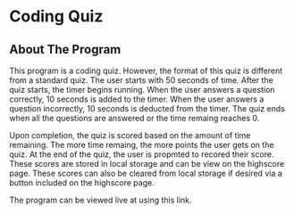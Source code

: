 # Coding Quiz

## About The Program

This program is a coding quiz.  However, the format of this quiz is different from a standard quiz.  The user starts with 50 seconds of time.  After the quiz starts, the timer begins running.  When the user answers a question correctly, 10 seconds is added to the timer.  When the user answers a question incorrectly, 10 seconds is deducted from the timer.  The quiz ends when all the questions are answered or the time remaing reaches 0.  

Upon completion, the quiz is scored based on the amount of time remaining.  The more time remaing, the more points the user gets on the quiz.  At the end of the quiz, the user is propmted to recored their score.  These scores are stored in local storage and can be view on the highscore page.  These scores can also be cleared from local storage if desired via a button included on the highscore page.  

The program can be viewed live at using this link.  

